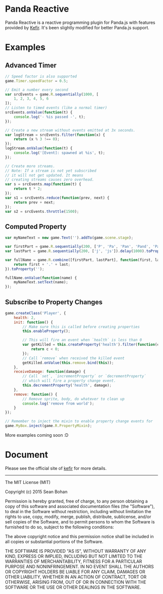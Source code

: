 # Panda Reactive

Panda Reactive is a reactive programming plugin for Panda.js with features provided by [Kefir](http://pozadi.github.io/kefir/). It's been slightly modified for better Panda.js support.


# Examples

## Advanced Timer

```javascript
// Speed factor is also supported
game.Timer.speedFactor = 0.5;

// Emit a number every second
var srcEvents = game.R.sequentially(1000, [
    1, 2, 3, 4, 5, 6
]);
// Listen to timed events (like a normal timer)
srcEvents.onValue(function(t) {
    console.log('- %is passed -', t);
});

// Create a new stream without events emitted at 3x seconds.
var logStream = srcEvents.filter(function(x) {
    return (x % 3 !== 0);
});
logStream.onValue(function(t) {
    console.log('[Event]: spawned at %is', t);
});

// Create more streams.
// Note: If a stream is not yet subscribed
// it will not get updated. It means 
// creating streams causes zero overhead.
var s = srcEvents.map(function(t) {
    return t * 2;
});
var s1 = srcEvents.reduce(function(prev, next) {
    return prev + next;
});
var s2 = srcEvents.throttle(1500);
```

## Computed Property

```javascript
var myNameText = new game.Text('').addTo(game.scene.stage);

var firstPart = game.R.sequentially(200, ['P', 'Pa', 'Pan', 'Pand', 'Panda']).toProperty('');
var lastPart = game.R.sequentially(200, ['j', 'js']).delay(1000).toProperty('');

var fullName = game.R.combine([firstPart, lastPart], function(first, last) {
    return first + '.' + last;
}).toProperty('');

fullName.onValue(function(name) {
    myNameText.setText(name);
});
```

## Subscribe to Property Changes

```javascript
game.createClass('Player', {
    health: 2,
    init: function() {
        // Make sure this is called before creating properties
        this.enableProperty();

        // This will fire an event when `health` is less than 0
        var getKilled = this.createProperty('health').filter(function(c) {
            return c < 0;
        });
        // Call `remove` when received the killed event
        getKilled.onValue(this.remove.bind(this));
    },
    receiveDamage: function(damage) {
        // Call `set`, `incrementProperty` or `decrementProperty`
        // which will fire a property change event.
        this.decrementProperty('health', damage);
    },
    remove: function() {
        // Remove sprite, body, do whatever to clean up
        console.log('remove from world');
    }
});

// Remember to inject the mixin to enable property change events for 
game.MyBox.inject(game.R.PropertyMixin);
```

More examples coming soon :D


# Document

Please see the official site of [kefir](http://pozadi.github.io/kefir/) for more details.

---

The MIT License (MIT)

Copyright (c) 2015 Sean Bohan

Permission is hereby granted, free of charge, to any person obtaining a copy
of this software and associated documentation files (the "Software"), to deal
in the Software without restriction, including without limitation the rights
to use, copy, modify, merge, publish, distribute, sublicense, and/or sell
copies of the Software, and to permit persons to whom the Software is
furnished to do so, subject to the following conditions:

The above copyright notice and this permission notice shall be included in
all copies or substantial portions of the Software.

THE SOFTWARE IS PROVIDED "AS IS", WITHOUT WARRANTY OF ANY KIND, EXPRESS OR
IMPLIED, INCLUDING BUT NOT LIMITED TO THE WARRANTIES OF MERCHANTABILITY,
FITNESS FOR A PARTICULAR PURPOSE AND NONINFRINGEMENT. IN NO EVENT SHALL THE
AUTHORS OR COPYRIGHT HOLDERS BE LIABLE FOR ANY CLAIM, DAMAGES OR OTHER
LIABILITY, WHETHER IN AN ACTION OF CONTRACT, TORT OR OTHERWISE, ARISING FROM,
OUT OF OR IN CONNECTION WITH THE SOFTWARE OR THE USE OR OTHER DEALINGS IN
THE SOFTWARE.
